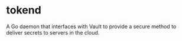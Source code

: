 # tokend
A Go daemon that interfaces with Vault to provide a secure method to deliver secrets to servers in the cloud.
